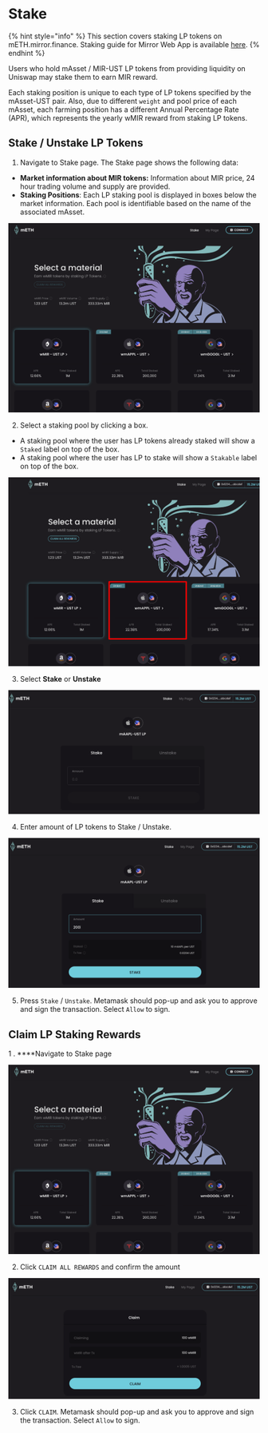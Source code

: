 # Stake

{% hint style="info" %}
This section covers staking LP tokens on mETH.mirror.finance. Staking guide for Mirror Web App is available [here](../getting-started/stake.md).
{% endhint %}

Users who hold mAsset / MIR-UST LP tokens from providing liquidity on Uniswap may stake them to earn MIR reward. 

Each staking position is unique to each type of LP tokens specified by the mAsset-UST pair. Also, due to different `weight` and pool price of each mAsset, each farming position has a different Annual Percentage Rate \(APR\), which represents the yearly wMIR reward from staking LP tokens.

## Stake / Unstake LP Tokens

1. Navigate to Stake page. The Stake page shows the following data:

* **Market information about MIR tokens:** Information about MIR price, 24 hour trading volume and supply are provided. 
* **Staking Positions**: Each LP staking pool is displayed in boxes below the market information. Each pool is identifiable based on the name of the associated mAsset. 

![](../../.gitbook/assets/image%20%2810%29.png)

2. Select a staking pool by clicking a box. 

* A staking pool where the user has LP tokens already staked will show a `Staked` label on top of the box.
* A staking pool where the user has LP to stake will show a `Stakable` label on top of the box.

![](../../.gitbook/assets/image%20%288%29.png)

3. Select **Stake** or **Unstake**

![](../../.gitbook/assets/image%20%284%29.png)

4. Enter amount of LP tokens to Stake / Unstake. 

![](../../.gitbook/assets/image%20%283%29.png)

5. Press `Stake` / `Unstake`. Metamask should pop-up and ask you to approve and sign the transaction. Select `Allow` to sign.

## **Claim LP Staking Rewards**

1 .  ****Navigate to Stake page

![](../../.gitbook/assets/image%20%281%29.png)

2. Click `CLAIM ALL REWARDS` and confirm the amount

![](../../.gitbook/assets/image%20%286%29.png)

3. Click `CLAIM`. Metamask should pop-up and ask you to approve and sign the transaction. Select `Allow` to sign.

